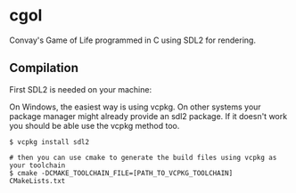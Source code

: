 # cgol

Convay's Game of Life programmed in C using SDL2 for rendering.

## Compilation
First SDL2 is needed on your machine:

On Windows, the easiest way is using vcpkg. On other systems your package manager might already provide an sdl2 package. If it doesn't work you should be able use the vcpkg method too.
```
$ vcpkg install sdl2

# then you can use cmake to generate the build files using vcpkg as your toolchain
$ cmake -DCMAKE_TOOLCHAIN_FILE=[PATH_TO_VCPKG_TOOLCHAIN] CMakeLists.txt